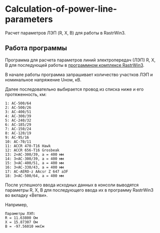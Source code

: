 # Calculation-of-power-line-parameters
Расчет параметров ЛЭП (R, X, B) для работы в RastrWin3.
## Работа программы
Программа для расчета параметров линий электропередач (ЛЭП) R, X, B для последующей работы в [программном комплексе RastrWin3](https://www.rastrwin.ru/rastr/index.php).

В начале работы программа запрашивает количество участков ЛЭП и номинальное напряжение Uном, кВ.

Далее последовательно выбирается провод из списка ниже и его протяженность, км:
```
1: АС-500/64
2: АС-500/26
3: АС-400/51
4: АС-300/39
5: АС-240/32
6: АС-185/29
7: АС-150/24
8: АС-120/19
9: АС-95/16
10: АС-70/11
11: ACCR 470-T16 Hawk
12: ACCR 656-T16 Grosbeak
13: 2×АС-300/39, a = 400 мм
14: 3×АС-300/39, a = 400 мм
15: 3×АС-400/51, a = 400 мм
16: 3×АС-330/43, a = 400 мм
17: АС-AERO-z AAcsr Z 647 a3F
18: 3×АС-500/64, a = 400 мм
```

После успешного ввода исходных данных в консоли выводятся параметры R, X, B для последующего ввода их в программу RastrWin3 во вкладку «Ветви».

Например, 
```
Параметры ЛЭП:
R = 11.63800 Ом
X = 15.87307 Ом
B = -97.56010 мкСм
```
